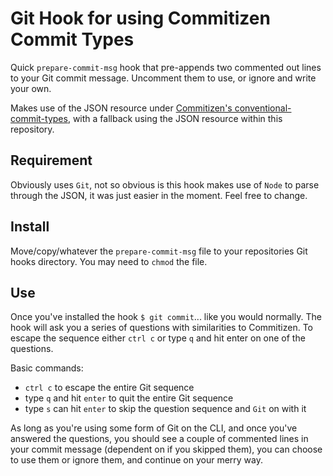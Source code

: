 # Git Hook for using Commitizen Commit Types

Quick ```prepare-commit-msg``` hook that pre-appends two commented out lines to your Git commit message. Uncomment them
to use, or ignore and write your own.

Makes use of the JSON resource under [Commitizen's conventional-commit-types](https://github.com/commitizen/conventional-commit-types/), with a fallback using the JSON
resource within this repository.

## Requirement

Obviously uses ```Git```, not so obvious is this hook makes use of ```Node``` to parse through the JSON, it was just easier in the moment. Feel free to change.

## Install

Move/copy/whatever the ```prepare-commit-msg``` file to your repositories Git hooks directory. You may need to ```chmod```
the file.

## Use

Once you've installed the hook ```$ git commit```... like you would normally. The hook will ask you a series of questions with similarities to Commitizen. To escape the sequence either ```ctrl c``` or type ```q``` and hit enter on one of the questions.

Basic commands:
- ```ctrl c``` to escape the entire Git sequence
- type ```q``` and hit ```enter``` to quit the entire Git sequence
- type ```s``` can hit ```enter``` to skip the question sequence and ```Git``` on with it

As long as you're using some form of Git on the CLI, and once you've answered the questions, you should see a couple of commented lines in your commit message (dependent on if you skipped them), you can choose to use them or ignore them, and continue on your merry way.
